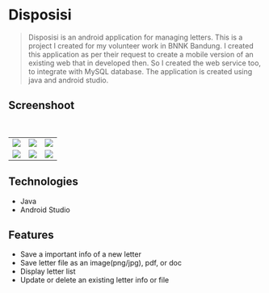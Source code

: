 # Disposisi

> Disposisi is an android application for managing letters. This is a project I created for my volunteer work in BNNK Bandung. I created this application as per their request to create a mobile version of an existing web that in developed then. So I created the web service too, to integrate with MySQL database. The application is created using java and android studio.

## Screenshoot
<table>
    <tr>
        <td valign="top"><img src="../assets/navigation.jpg"></td>
        <td valign="top"><img src="../assets/dashboard.jpg"></td>
        <td valign="top"><img src="../assets/surat.jpg"></td>
    </tr>
    <br/>
    <tr>
        <td valign="top"><img src="../assets/add.jpg"></td>
        <td valign="top"><img src="../assets/delete.jpg"></td>
        <td valign="top"><img src="../assets/image.jpg"></td>
    </tr>
</table>

## Technologies 
* Java
* Android Studio

## Features
* Save a important info of a new letter 
* Save letter file as an image(png/jpg), pdf, or doc
* Display letter list
* Update or delete an existing letter info or file
